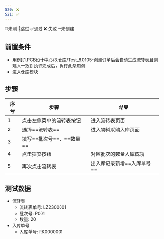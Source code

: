 ```yaml
---
S20: ❌
S21: ✅
---
```

◻️未测    🚫跳过     ✅通过    ❌ 失败    ➖未创建
   
## 前置条件

- 用例[[1.PCB设计中心/3.仓库/Test_8.0105-创建订单后会自动生成流转表且创建人一致]] 执行完成后，执行此条用例
- 进入仓库模块

## 步骤

| 序号  | 步骤               | 结果              |
| --- | ---------------- | --------------- |
| 1   | 点击左侧菜单的流转表按钮     | 进入流转表页面         |
| 2   | 选择==流转表==        | 进入物料采购入库页面      |
| 3   | 填写==批次号==、==数量== |                 |
| 4   | 点击提交按钮           | 对应批次的数量入库成功     |
| 5   | 再次点击流转表          | 出入库记录新增==入库单号== |

## 测试数据

- 流转表
	- 流转表单号: LZ2300001
	- 批次号: P001
	- 数量: 20
- 入库单号
	- 入库单号: RK0000001
